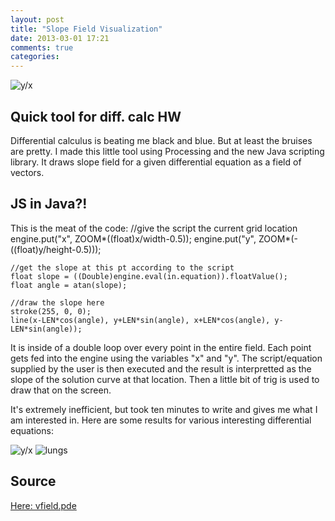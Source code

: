 ```yaml
---
layout: post
title: "Slope Field Visualization"
date: 2013-03-01 17:21
comments: true
categories: 
---
```


![y/x]({{site.url}}/images/posts/vfield/vfield-ripples.png)

Quick tool for diff. calc HW
----------------------------
Differential calculus is beating me black and blue. But at least the bruises are pretty.
I made this little tool using Processing and the new Java scripting library. It draws slope field for a given differential equation as a field of vectors.

<!--more-->

JS in Java?!
------------
This is the meat of the code:
	//give the script the current grid location
	engine.put("x", ZOOM*((float)x/width-0.5));
	engine.put("y", ZOOM*(-((float)y/height-0.5)));

	//get the slope at this pt according to the script
	float slope = ((Double)engine.eval(in.equation)).floatValue();
	float angle = atan(slope);

	//draw the slope here
	stroke(255, 0, 0);
	line(x-LEN*cos(angle), y+LEN*sin(angle), x+LEN*cos(angle), y-LEN*sin(angle));

It is inside of a double loop over every point in the entire field. Each point gets fed into the engine using the variables "x" and "y". The script/equation supplied by the user is then executed and the result is interpretted as the slope of the solution curve at that location. Then a little bit of trig is used to draw that on the screen.

It's extremely inefficient, but took ten minutes to write and gives me what I am interested in. Here are some results for various interesting differential equations:

![y/x]({{site.url}}/images/posts/vfield/vfield-y_div_x.png)
![lungs]({{site.url}}/images/posts/vfield/vfield-lungs.png)

Source
------
[Here: vfield.pde]({{site.url}}/uploads/code/vfield.pde)
